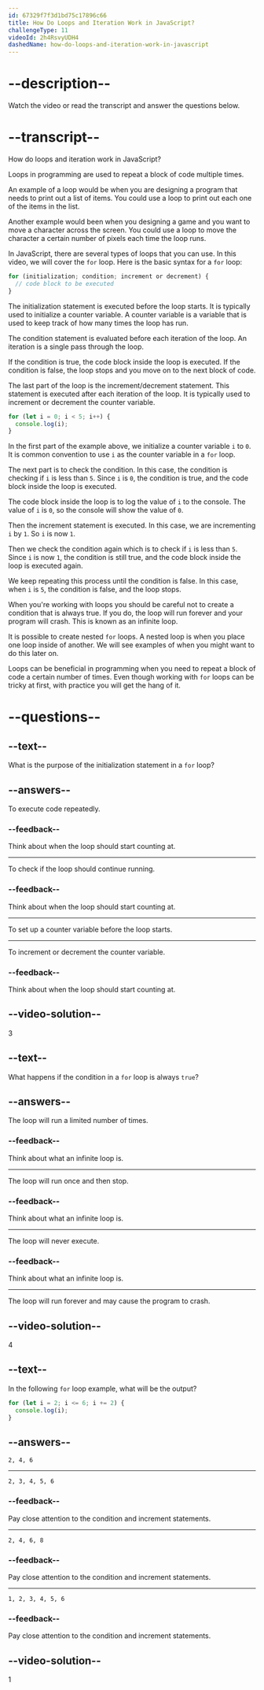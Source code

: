 ```yaml
---
id: 67329f7f3d1bd75c17896c66
title: How Do Loops and Iteration Work in JavaScript?
challengeType: 11
videoId: 2h4RsvyUDH4
dashedName: how-do-loops-and-iteration-work-in-javascript
---
```


# --description--

Watch the video or read the transcript and answer the questions below.

# --transcript--

How do loops and iteration work in JavaScript?

Loops in programming are used to repeat a block of code multiple times.

An example of a loop would be when you are designing a program that needs to print out a list of items. You could use a loop to print out each one of the items in the list.

Another example would been when you designing a game and you want to move a character across the screen. You could use a loop to move the character a certain number of pixels each time the loop runs. 

In JavaScript, there are several types of loops that you can use. In this video, we will cover the `for` loop. Here is the basic syntax for a `for` loop:

```js
for (initialization; condition; increment or decrement) {
  // code block to be executed
}
```

The initialization statement is executed before the loop starts. It is typically used to initialize a counter variable. A counter variable is a variable that is used to keep track of how many times the loop has run.

The condition statement is evaluated before each iteration of the loop. An iteration is a single pass through the loop.

If the condition is true, the code block inside the loop is executed. If the condition is false, the loop stops and you move on to the next block of code.

The last part of the loop is the increment/decrement statement. This statement is executed after each iteration of the loop. It is typically used to increment or decrement the counter variable.

```js
for (let i = 0; i < 5; i++) {
  console.log(i);
}
```

In the first part of the example above, we initialize a counter variable `i` to `0`. It is common convention to use `i` as the counter variable in a `for` loop.

The next part is to check the condition. In this case, the condition is checking if `i` is less than `5`. Since `i` is `0`, the condition is true, and the code block inside the loop is executed.

The code block inside the loop is to log the value of `i` to the console. The value of `i` is `0`, so the console will show the value of `0`.

Then the increment statement is executed. In this case, we are incrementing `i` by `1`. So `i` is now `1`.

Then we check the condition again which is to check if `i` is less than `5`. Since `i` is now `1`, the condition is still true, and the code block inside the loop is executed again.

We keep repeating this process until the condition is false. In this case, when `i` is `5`, the condition is false, and the loop stops.

When you're working with loops you should be careful not to create a condition that is always true. If you do, the loop will run forever and your program will crash. This is known as an infinite loop.

It is possible to create nested `for` loops. A nested loop is when you place one loop inside of another. We will see examples of when you might want to do this later on.

Loops can be beneficial in programming when you need to repeat a block of code a certain number of times. Even though working with `for` loops can be tricky at first,  with practice you will get the hang of it.

# --questions--

## --text--

What is the purpose of the initialization statement in a `for` loop?

## --answers--

To execute code repeatedly.

### --feedback--

Think about when the loop should start counting at.

---

To check if the loop should continue running.

### --feedback--

Think about when the loop should start counting at.

---

To set up a counter variable before the loop starts.

---

To increment or decrement the counter variable.

### --feedback--

Think about when the loop should start counting at.

## --video-solution--

3

## --text--

What happens if the condition in a `for` loop is always `true`?

## --answers--

The loop will run a limited number of times.

### --feedback--

Think about what an infinite loop is.

---

The loop will run once and then stop.

### --feedback--

Think about what an infinite loop is.

---

The loop will never execute.

### --feedback--

Think about what an infinite loop is.

---

The loop will run forever and may cause the program to crash.

## --video-solution--

4

## --text--

In the following `for` loop example, what will be the output?

```js
for (let i = 2; i <= 6; i += 2) {
  console.log(i);
}
```

## --answers--

`2, 4, 6`

---

`2, 3, 4, 5, 6`

### --feedback--

Pay close attention to the condition and increment statements.

---

`2, 4, 6, 8`

### --feedback--

Pay close attention to the condition and increment statements.

---

`1, 2, 3, 4, 5, 6`

### --feedback--

Pay close attention to the condition and increment statements.

## --video-solution--

1
